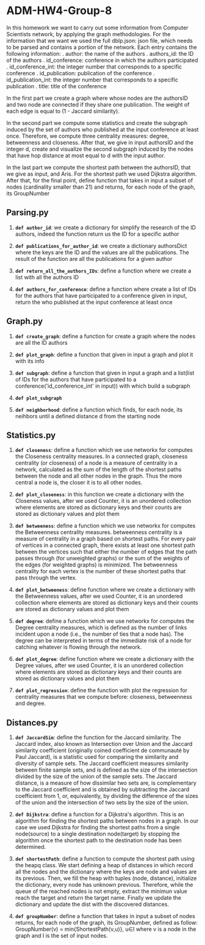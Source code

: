 # ADM-HW4-Group-8



In this homework we want to carry out some information from Computer Scientists network, by applying the graph methodologies. For the information that we want we used the full dblp.json: json file, which needs to be parsed and contains a portion of the network. Each entry contains the following information:
. author: the name of the authors
. authors_id: the ID of the authors
. id_conference: conference in which the authors participated
. id_conference_int: the integer number that corresponds to a specific conference
. id_publication:  publication of the conference
. id_publication_int: the integer number that corresponds to a specific publication
. title: title of the conference

In the first part we create a graph where whose nodes are the authorsID and two node are connected if they share one publication. The weight of each edge is equal to (1 - Jaccard similarity).

In the second part we compute some statistics and create the subgraph induced by the set of authors who published at the input conference at least once. Therefore, we compute three centrality measures: degree, betweenness and closeness. After that, we give in input authorsID and the integer d, create and visualize the second subgraph induced  by the nodes that have hop distance at most equal to d with the input author.

In the last part we compute the shortest path between the authorsID, that we give as input, and Aris. For the shortest path we used Dijkstra algorithm. After that, for the final point, define function that takes in input a subset of nodes (cardinality smaller than 21) and returns, for each node of the graph, its GroupNumber


## Parsing.py

1. __`def author_id`__: 
	we create a dictionary for simplify the research of the ID authors, indeed the function return us the ID for a 		specific author
	
2. __`def publications_for_author_id`__: 
	we create a dictionary authorsDict where the keys are the ID and the values are 	all the publications. The 	  result of the function are all the publications for a 	given author

3. __`def return_all_the_authors_IDs`__: 
	define a function where we create a list with all the authors ID

4. __`def authors_for_conference`__: 
	define a function where create a list of IDs for the authors that have 			participated to a conference 	     given in input, return the  who published at the 		input conference at least once


## Graph.py

1. __`def create_graph`__: 
	define a function for create a graph where the nodes are all the ID authors

2. __`def plot_graph`__:  define a function that given in input a graph and plot it with its info

3. __`def subgraph`__:  define a function that given in input a graph and a list(list of IDs for 		the authors 		that have 		participated to a conference('id_conference_int' in input)) 	with which build a 			subgraph 

4. __`def plot_subgraph`__
	

5. __`def neighborhood`__:
	define a function which finds, for each node, its neihbors until a defined
	distance d from the starting node



## Statistics.py

1. __`def closeness`__: 
	define a function which we use networkx for computes the Closeness centrality 		measures. In a connected 	graph, closeness centrality (or closeness) of a node is a 	measure of centrality in a network, calculated as the 	     sum of the length of the 		shortest paths between the node and all other nodes in the graph. Thus the more 	central a node is, the closer it is to all other nodes.

2. __`def plot_closeness`__:  in this function we create a dictionary with the Closeness values, after we used Counter, it is 		an unordered 		collection where elements are stored as dictionary keys and their counts are stored as 			dictionary values and plot them


3. __`def betweeness`__:
	define a function which we use networkx for computes the Betweenness centrality 	measures. betweenness 		centrality is a measure of centrality in a graph based on 	shortest paths. For every pair of vertices in a 	connected graph, there exists at 	least one shortest path between the vertices such that either the number of 		edges 	that the path passes through (for unweighted graphs) or the sum of the weights of 	the edges (for 		weighted graphs) is minimized. The betweenness centrality for each 	vertex is the number of these shortest paths 		that pass through the vertex.

4. __`def plot_betweeness`__: 
	define function where we create a dictionary with the Betweenness values, after we used Counter, it is an unordered 	collection where elements are stored as dictionary keys and their counts are stored as dictionary values and plot them

5. __`def degree`__: 
	define a function which we use networkx for computes the Degree centrality 		measures, which is defined as 		the number of links incident upon a node (i.e., the 	number of ties that a node has). The degree can be 		interpreted in terms of the 		immediate risk of a node for catching whatever is flowing through the network.

6. __`def plot_degree`__: 
	define function where we create a dictionary with the Degree values, after we used Counter, it is an unordered 		collection where elements are stored as dictionary keys and their counts are stored as dictionary values and plot them

7. __`def plot_regression`__: 
	define the function with plot the regression for centrality measures that we 		compute before: closeness, 		betweenness and degree.


## Distances.py

1. __`def JaccardSim`__: 
	define the function for the Jaccard similarity.
	The Jaccard index, also known as Intersection over Union and the Jaccard 		similarity coefficient 		(originally coined coefficient de communauté by Paul 		Jaccard), is a statistic used for comparing the 	similarity and diversity of sample 	sets. The Jaccard coefficient measures similarity between finite sample sets, 		and 	is defined as the size of the intersection divided by the size of the union of the 	sample sets. The 	Jaccard distance, is a measure of how dissimilar two sets are, is 	complementary to the Jaccard coefficient and is 	obtained by subtracting 		the Jaccard coefficient from 1, or, equivalently, by dividing the difference 		of 	the sizes of the union and the intersection of two sets by the size of the union.

2. __`def Dijkstra`__: 
	define a function for a Dijkstra's algorithm. This is an algorithm for finding the 	shortest paths between nodes 		in a graph. In our case we used Dijkstra for finding 	the shortest paths from a single node(source) to a single 	destination node(target) 	by stopping the algorithm once the shortest path to the destination node has been 		determined.

3. __`def shortestPath`__: 
	define a function to compute the shortest path using the heapq class. We start defining a heap of distances in which 		record all the nodes and the dictionary where the keys are node and values are its previous. Then, we fill the heap 		with tuples (node, distance),  initialize the dictionary, every node has unknown previous. Therefore, while the 	queue of the reached nodes is not empty, extract the minimun value reach the target and return the target name. 	Finally we update the dictionary and update the dist with the discovered distances.


4. __`def groupNumber`__: 
	define a function that takes in input a subset of nodes returns, for each node of 	the graph, its GroupNumber, 		defined as follow:
			GroupNumber(v) = min{ShortestPath(v,u)}, u∈I
	where v is a node in the graph and I is the set of input nodes.




